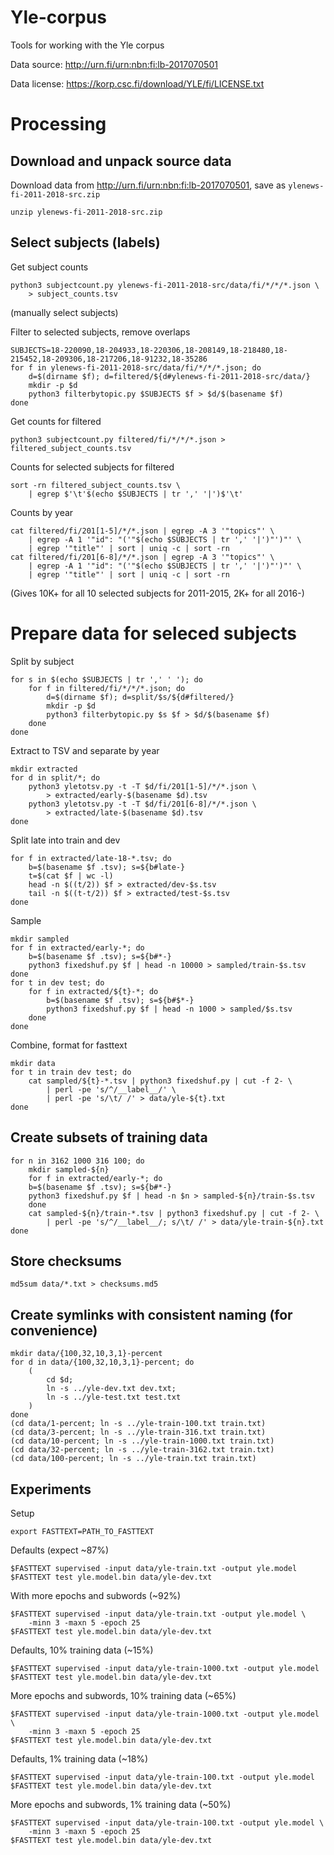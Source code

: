 # Yle-corpus

Tools for working with the Yle corpus

Data source: http://urn.fi/urn:nbn:fi:lb-2017070501

Data license: https://korp.csc.fi/download/YLE/fi/LICENSE.txt

# Processing

## Download and unpack source data

Download data from http://urn.fi/urn:nbn:fi:lb-2017070501, save as `ylenews-fi-2011-2018-src.zip`

```
unzip ylenews-fi-2011-2018-src.zip
```

## Select subjects (labels)

Get subject counts

```
python3 subjectcount.py ylenews-fi-2011-2018-src/data/fi/*/*/*.json \
    > subject_counts.tsv
```

(manually select subjects)

Filter to selected subjects, remove overlaps

```
SUBJECTS=18-220090,18-204933,18-220306,18-208149,18-218480,18-215452,18-209306,18-217206,18-91232,18-35286
for f in ylenews-fi-2011-2018-src/data/fi/*/*/*.json; do
    d=$(dirname $f); d=filtered/${d#ylenews-fi-2011-2018-src/data/}
    mkdir -p $d
    python3 filterbytopic.py $SUBJECTS $f > $d/$(basename $f)
done
```

Get counts for filtered

```
python3 subjectcount.py filtered/fi/*/*/*.json > filtered_subject_counts.tsv
```

Counts for selected subjects for filtered

```
sort -rn filtered_subject_counts.tsv \
    | egrep $'\t'$(echo $SUBJECTS | tr ',' '|')$'\t'
```

Counts by year

```
cat filtered/fi/201[1-5]/*/*.json | egrep -A 3 '"topics"' \
    | egrep -A 1 '"id": "('"$(echo $SUBJECTS | tr ',' '|')"')"' \
    | egrep '"title"' | sort | uniq -c | sort -rn
cat filtered/fi/201[6-8]/*/*.json | egrep -A 3 '"topics"' \
    | egrep -A 1 '"id": "('"$(echo $SUBJECTS | tr ',' '|')"')"' \
    | egrep '"title"' | sort | uniq -c | sort -rn
```

(Gives 10K+ for all 10 selected subjects for 2011-2015, 2K+ for all 2016-)

# Prepare data for seleced subjects

Split by subject

```
for s in $(echo $SUBJECTS | tr ',' ' '); do
    for f in filtered/fi/*/*/*.json; do
        d=$(dirname $f); d=split/$s/${d#filtered/}
        mkdir -p $d
        python3 filterbytopic.py $s $f > $d/$(basename $f)
    done
done
```

Extract to TSV and separate by year

```
mkdir extracted
for d in split/*; do
    python3 yletotsv.py -t -T $d/fi/201[1-5]/*/*.json \
        > extracted/early-$(basename $d).tsv
    python3 yletotsv.py -t -T $d/fi/201[6-8]/*/*.json \
        > extracted/late-$(basename $d).tsv
done
```

Split late into train and dev

```
for f in extracted/late-18-*.tsv; do
    b=$(basename $f .tsv); s=${b#late-}
    t=$(cat $f | wc -l)
    head -n $((t/2)) $f > extracted/dev-$s.tsv
    tail -n $((t-t/2)) $f > extracted/test-$s.tsv
done
```

Sample

```
mkdir sampled
for f in extracted/early-*; do
    b=$(basename $f .tsv); s=${b#*-}
    python3 fixedshuf.py $f | head -n 10000 > sampled/train-$s.tsv
done
for t in dev test; do
    for f in extracted/${t}-*; do
        b=$(basename $f .tsv); s=${b#$*-}
        python3 fixedshuf.py $f | head -n 1000 > sampled/$s.tsv
    done
done
```

Combine, format for fasttext

```
mkdir data
for t in train dev test; do
    cat sampled/${t}-*.tsv | python3 fixedshuf.py | cut -f 2- \
        | perl -pe 's/^/__label__/' \
        | perl -pe 's/\t/ /' > data/yle-${t}.txt
done
```

## Create subsets of training data

```
for n in 3162 1000 316 100; do
    mkdir sampled-${n}
    for f in extracted/early-*; do
	b=$(basename $f .tsv); s=${b#*-}
	python3 fixedshuf.py $f | head -n $n > sampled-${n}/train-$s.tsv
    done
    cat sampled-${n}/train-*.tsv | python3 fixedshuf.py | cut -f 2- \
        | perl -pe 's/^/__label__/; s/\t/ /' > data/yle-train-${n}.txt
done
```

## Store checksums

```
md5sum data/*.txt > checksums.md5
```

## Create symlinks with consistent naming (for convenience)

```
mkdir data/{100,32,10,3,1}-percent
for d in data/{100,32,10,3,1}-percent; do
    ( 
        cd $d;
        ln -s ../yle-dev.txt dev.txt;
        ln -s ../yle-test.txt test.txt
    )
done
(cd data/1-percent; ln -s ../yle-train-100.txt train.txt)
(cd data/3-percent; ln -s ../yle-train-316.txt train.txt)
(cd data/10-percent; ln -s ../yle-train-1000.txt train.txt)
(cd data/32-percent; ln -s ../yle-train-3162.txt train.txt)
(cd data/100-percent; ln -s ../yle-train.txt train.txt)
```

## Experiments

Setup

```
export FASTTEXT=PATH_TO_FASTTEXT
```

Defaults (expect ~87%)

```
$FASTTEXT supervised -input data/yle-train.txt -output yle.model
$FASTTEXT test yle.model.bin data/yle-dev.txt
```

With more epochs and subwords (~92%)

```
$FASTTEXT supervised -input data/yle-train.txt -output yle.model \
    -minn 3 -maxn 5 -epoch 25
$FASTTEXT test yle.model.bin data/yle-dev.txt
```

Defaults, 10% training data (~15%)

```
$FASTTEXT supervised -input data/yle-train-1000.txt -output yle.model
$FASTTEXT test yle.model.bin data/yle-dev.txt
```

More epochs and subwords, 10% training data (~65%)

```
$FASTTEXT supervised -input data/yle-train-1000.txt -output yle.model \
    -minn 3 -maxn 5 -epoch 25
$FASTTEXT test yle.model.bin data/yle-dev.txt
```

Defaults, 1% training data (~18%)

```
$FASTTEXT supervised -input data/yle-train-100.txt -output yle.model
$FASTTEXT test yle.model.bin data/yle-dev.txt
```

More epochs and subwords, 1% training data (~50%)

```
$FASTTEXT supervised -input data/yle-train-100.txt -output yle.model \
    -minn 3 -maxn 5 -epoch 25
$FASTTEXT test yle.model.bin data/yle-dev.txt
```
